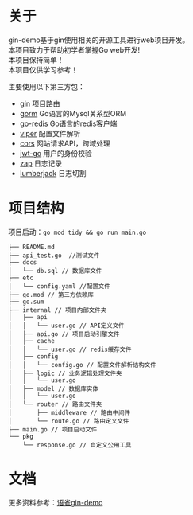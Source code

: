# 关于 
gin-demo基于gin使用相关的开源工具进行web项目开发。  
本项目致力于帮助初学者掌握Go web开发!  
本项目保持简单！  
本项目仅供学习参考！  

主要使用以下第三方包：
- [gin](https://github.com/gin-gonic/gin) 项目路由
- [gorm](https://github.com/go-gorm/gorm) Go语言的Mysql关系型ORM
- [go-redis](https://github.com/redis/go-redis) Go语言的redis客户端
- [viper](https://github.com/spf13/viper) 配置文件解析
- [cors](https://github.com/gin-contrib/cors) 网站请求API，跨域处理
- [jwt-go](https://github.com/golang-jwt/jwt) 用户的身份校验
- [zap](https://github.com/uber-go/zap) 日志记录
- [lumberjack](https://github.com/natefinch/lumberjack) 日志切割

# 项目结构
项目启动：`go mod tidy && go run main.go`
```
├── README.md
├── api_test.go  //测试文件
├── docs
│   └── db.sql // 数据库文件
├── etc
│   └── config.yaml //配置文件
├── go.mod // 第三方依赖库
├── go.sum
├── internal // 项目内部文件夹
│   ├── api
│   │   └── user.go // API定义文件
│   ├── api.go // 项目启动引擎文件
│   ├── cache
│   │   └── user.go // redis缓存文件
│   ├── config
│   │   └── config.go // 配置文件解析结构文件
│   ├── logic // 业务逻辑处理文件夹
│   │   └── user.go 
│   ├── model // 数据库实体
│   │   └── user.go
│   └── router // 路由文件夹
│       ├── middleware // 路由中间件
│       └── route.go // 路由定义文件
├── main.go // 项目启动文件
└── pkg
    └── response.go // 自定义公用工具
```

# 文档
更多资料参考：[语雀gin-demo](https://www.yuque.com/ngyhd/sdqiox/iyosrxglvvbm5b36)
